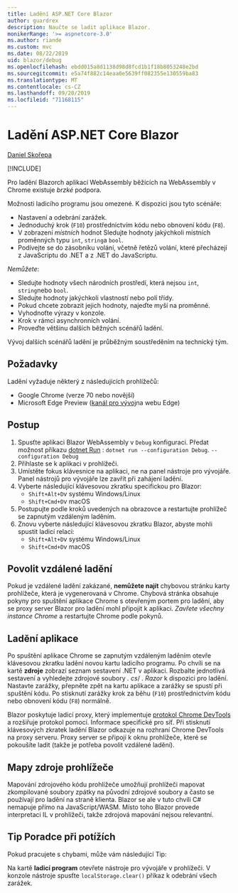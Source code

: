 ```yaml
---
title: Ladění ASP.NET Core Blazor
author: guardrex
description: Naučte se ladit aplikace Blazor.
monikerRange: '>= aspnetcore-3.0'
ms.author: riande
ms.custom: mvc
ms.date: 08/22/2019
uid: blazor/debug
ms.openlocfilehash: ebdd015a8d1138d98d8fcd1b1f18b8053248e2bd
ms.sourcegitcommit: e5a74f882c14eaa0e5639ff082355e130559ba83
ms.translationtype: MT
ms.contentlocale: cs-CZ
ms.lasthandoff: 09/20/2019
ms.locfileid: "71168115"
---
```

# <a name="debug-aspnet-core-blazor"></a>Ladění ASP.NET Core Blazor

[Daniel Skořepa](https://github.com/danroth27)

[!INCLUDE[](~/includes/blazorwasm-preview-notice.md)]

Pro ladění Blazorch aplikací WebAssembly běžících na WebAssembly v Chrome existuje *brzké* podpora.

Možnosti ladicího programu jsou omezené. K dispozici jsou tyto scénáře:

* Nastavení a odebrání zarážek.
* Jednoduchý krok (`F10`) prostřednictvím kódu nebo obnovení kódu (`F8`).
* V zobrazení *místních* hodnot Sledujte hodnoty jakýchkoli místních proměnných typu `int`, `string`a `bool`.
* Podívejte se do zásobníku volání, včetně řetězů volání, které přecházejí z JavaScriptu do .NET a z .NET do JavaScriptu.

*Nemůžete*:

* Sledujte hodnoty všech národních prostředí, která nejsou `int`, `string`nebo `bool`.
* Sledujte hodnoty jakýchkoli vlastností nebo polí třídy.
* Pokud chcete zobrazit jejich hodnoty, najeďte myší na proměnné.
* Vyhodnoťte výrazy v konzole.
* Krok v rámci asynchronních volání.
* Proveďte většinu dalších běžných scénářů ladění.

Vývoj dalších scénářů ladění je průběžným soustředěním na technický tým.

## <a name="prerequisites"></a>Požadavky

Ladění vyžaduje některý z následujících prohlížečů:

* Google Chrome (verze 70 nebo novější)
* Microsoft Edge Preview ([kanál pro vývoj](https://www.microsoftedgeinsider.com)na webu Edge)

## <a name="procedure"></a>Postup

1. Spusťte aplikaci Blazor WebAssembly v `Debug` konfiguraci. Předat možnost příkazu [dotnet Run](/dotnet/core/tools/dotnet-run) : `dotnet run --configuration Debug`. `--configuration Debug`
1. Přihlaste se k aplikaci v prohlížeči.
1. Umístěte fokus klávesnice na aplikaci, ne na panel nástroje pro vývojáře. Panel nástrojů pro vývojáře lze zavřít při zahájení ladění.
1. Vyberte následující klávesovou zkratku specifickou pro Blazor:
   * `Shift+Alt+D`v systému Windows/Linux
   * `Shift+Cmd+D`v macOS
1. Postupujte podle kroků uvedených na obrazovce a restartujte prohlížeč se zapnutým vzdáleným laděním.
1. Znovu vyberte následující klávesovou zkratku Blazor, abyste mohli spustit ladicí relaci:
   * `Shift+Alt+D`v systému Windows/Linux
   * `Shift+Cmd+D`v macOS

## <a name="enable-remote-debugging"></a>Povolit vzdálené ladění

Pokud je vzdálené ladění zakázané, **nemůžete najít** chybovou stránku karty prohlížeče, která je vygenerovaná v Chrome. Chybová stránka obsahuje pokyny pro spuštění aplikace Chrome s otevřeným portem pro ladění, aby se proxy server Blazor pro ladění mohl připojit k aplikaci. *Zavřete všechny instance Chrome* a restartujte Chrome podle pokynů.

## <a name="debug-the-app"></a>Ladění aplikace

Po spuštění aplikace Chrome se zapnutým vzdáleným laděním otevře klávesovou zkratku ladění novou kartu ladicího programu. Po chvíli se na kartě **zdroje** zobrazí seznam sestavení .NET v aplikaci. Rozbalte jednotlivá sestavení a vyhledejte zdrojové soubory *. cs*/ *. Razor* k dispozici pro ladění. Nastavte zarážky, přepněte zpět na kartu aplikace a zarážky se spustí při spuštění kódu. Po stisknutí zarážky krok za běhu (`F10`) prostřednictvím kódu nebo obnovení kódu (`F8`) normálně.

Blazor poskytuje ladicí proxy, který implementuje [protokol Chrome DevTools](https://chromedevtools.github.io/devtools-protocol/) a rozšiřuje protokol pomocí. Informace specifické pro síť. Při stisknutí klávesových zkratek ladění Blazor odkazuje na rozhraní Chrome DevTools na proxy serveru. Proxy server se připojí k oknu prohlížeče, které se pokoušíte ladit (takže je potřeba povolit vzdálené ladění).

## <a name="browser-source-maps"></a>Mapy zdroje prohlížeče

Mapování zdrojového kódu prohlížeče umožňují prohlížeči mapovat zkompilované soubory zpátky na původní zdrojové soubory a často se používají pro ladění na straně klienta. Blazor se ale v tuto chvíli C# nemapuje přímo na JavaScript/WASM. Místo toho Blazor provede interpretaci IL v prohlížeči, takže zdrojová mapování nejsou relevantní.

## <a name="troubleshooting-tip"></a>Tip Poradce při potížích

Pokud pracujete s chybami, může vám následující Tip:

Na kartě **ladicí program** otevřete nástroje pro vývojáře v prohlížeči. V konzole nástroje spusťte `localStorage.clear()` příkaz k odebrání všech zarážek.
